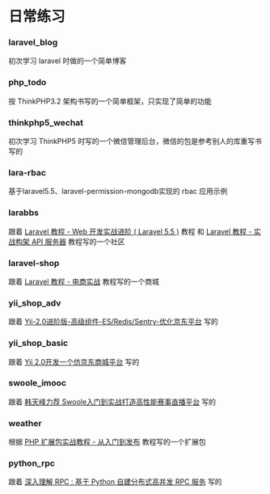 # 日常练习

### laravel_blog

初次学习 laravel 时做的一个简单博客

### php_todo

按 ThinkPHP3.2 架构书写的一个简单框架，只实现了简单的功能

### thinkphp5_wechat

初次学习 ThinkPHP5 时写的一个微信管理后台，微信的包是参考别人的库重写书写的

### lara-rbac

基于laravel5.5、laravel-permission-mongodb实现的 rbac 应用示例

### larabbs

跟着 [Laravel 教程 - Web 开发实战进阶 ( Laravel 5.5 )](https://laravel-china.org/courses/laravel-intermediate-training-5.5) 教程 和 [Laravel 教程 - 实战构架 API 服务器](https://laravel-china.org/courses/laravel-advance-training-5.5) 教程写的一个社区

### laravel-shop

跟着 [Laravel 教程 - 电商实战](https://laravel-china.org/courses/laravel-shop) 教程写的一个商城

### yii_shop_adv

跟着 [Yii-2.0进阶版-高级组件-ES/Redis/Sentry-优化京东平台](https://coding.imooc.com/class/90.html) 写的

### yii_shop_basic

跟着 [Yii 2.0开发一个仿京东商城平台](https://coding.imooc.com/class/57.html) 写的

### swoole_imooc

跟着 [韩天峰力荐 Swoole入门到实战打造高性能赛事直播平台](https://coding.imooc.com/class/197.html) 写的

### weather

根据 [PHP 扩展包实战教程 - 从入门到发布](https://laravel-china.org/courses/creating-package) 教程写的一个扩展包

### python_rpc

跟着 [深入理解 RPC : 基于 Python 自建分布式高并发 RPC 服务](https://juejin.im/book/5af56a3c518825426642e004) 写的
